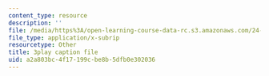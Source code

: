 ```yaml
---
content_type: resource
description: ''
file: /media/https%3A/open-learning-course-data-rc.s3.amazonaws.com/24-912-black-matters-introduction-to-black-studies-spring-2017/a2a803bc4f17199cbe8b5dfb0e302036_oIp0_rAEMIs.srt
file_type: application/x-subrip
resourcetype: Other
title: 3play caption file
uid: a2a803bc-4f17-199c-be8b-5dfb0e302036
---
```

